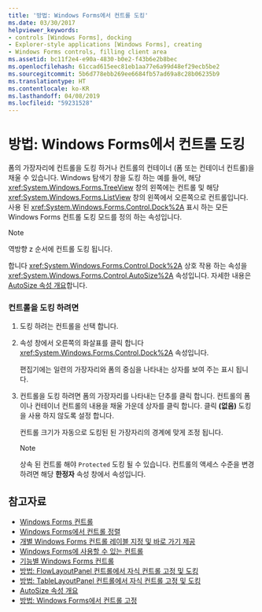 ```yaml
---
title: '방법: Windows Forms에서 컨트롤 도킹'
ms.date: 03/30/2017
helpviewer_keywords:
- controls [Windows Forms], docking
- Explorer-style applications [Windows Forms], creating
- Windows Forms controls, filling client area
ms.assetid: bc11f2e4-e90a-4830-b0e2-f43b6e2b8bec
ms.openlocfilehash: 61ccad615eec81eb1aa77e6a99d48ef29ecb5be2
ms.sourcegitcommit: 5b6d778ebb269ee6684fb57ad69a8c28b06235b9
ms.translationtype: HT
ms.contentlocale: ko-KR
ms.lasthandoff: 04/08/2019
ms.locfileid: "59231528"
---
```

# <a name="how-to-dock-controls-on-windows-forms"></a>방법: Windows Forms에서 컨트롤 도킹
폼의 가장자리에 컨트롤을 도킹 하거나 컨트롤의 컨테이너 (폼 또는 컨테이너 컨트롤)을 채울 수 있습니다. Windows 탐색기 창을 도킹 하는 예를 들어, 해당 <xref:System.Windows.Forms.TreeView> 창의 왼쪽에는 컨트롤 및 해당 <xref:System.Windows.Forms.ListView> 창의 왼쪽에서 오른쪽으로 컨트롤입니다. 사용 된 <xref:System.Windows.Forms.Control.Dock%2A> 표시 하는 모든 Windows Forms 컨트롤 도킹 모드를 정의 하는 속성입니다.  
  
> [!NOTE]
>  역방향 z 순서에 컨트롤 도킹 됩니다.  
  
 합니다 <xref:System.Windows.Forms.Control.Dock%2A> 상호 작용 하는 속성을 <xref:System.Windows.Forms.Control.AutoSize%2A> 속성입니다. 자세한 내용은 [AutoSize 속성 개요](autosize-property-overview.md)합니다.  
  
### <a name="to-dock-a-control"></a>컨트롤을 도킹 하려면  
  
1.  도킹 하려는 컨트롤을 선택 합니다.  
  
2.  속성 창에서 오른쪽의 화살표를 클릭 합니다 <xref:System.Windows.Forms.Control.Dock%2A> 속성입니다.  
  
     편집기에는 일련의 가장자리와 폼의 중심을 나타내는 상자를 보여 주는 표시 됩니다.  
  
3.  컨트롤을 도킹 하려면 폼의 가장자리를 나타내는 단추를 클릭 합니다. 컨트롤의 폼 이나 컨테이너 컨트롤의 내용을 채울 가운데 상자를 클릭 합니다. 클릭 **(없음)** 도킹을 사용 하지 않도록 설정 합니다.  
  
     컨트롤 크기가 자동으로 도킹된 된 가장자리의 경계에 맞게 조정 됩니다.  
  
    > [!NOTE]
    >  상속 된 컨트롤 해야 `Protected` 도킹 될 수 있습니다. 컨트롤의 액세스 수준을 변경 하려면 해당 **한정자** 속성 창에서 속성입니다.  
  
## <a name="see-also"></a>참고자료

- [Windows Forms 컨트롤](index.md)
- [Windows Forms에서 컨트롤 정렬](arranging-controls-on-windows-forms.md)
- [개별 Windows Forms 컨트롤 레이블 지정 및 바로 가기 제공](labeling-individual-windows-forms-controls-and-providing-shortcuts-to-them.md)
- [Windows Forms에 사용할 수 있는 컨트롤](controls-to-use-on-windows-forms.md)
- [기능별 Windows Forms 컨트롤](windows-forms-controls-by-function.md)
- [방법: FlowLayoutPanel 컨트롤에서 자식 컨트롤 고정 및 도킹](how-to-anchor-and-dock-child-controls-in-a-flowlayoutpanel-control.md)
- [방법: TableLayoutPanel 컨트롤에서 자식 컨트롤 고정 및 도킹](how-to-anchor-and-dock-child-controls-in-a-tablelayoutpanel-control.md)
- [AutoSize 속성 개요](autosize-property-overview.md)
- [방법: Windows Forms에서 컨트롤 고정](how-to-anchor-controls-on-windows-forms.md)
